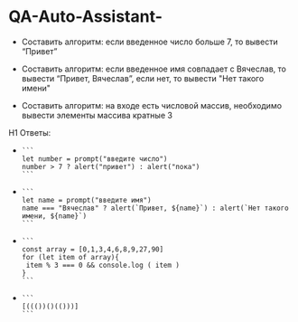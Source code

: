 # QA-Auto-Assistant-

- Составить алгоритм: если введенное число больше 7, то вывести “Привет”

- Составить алгоритм: если введенное имя совпадает с Вячеслав, то вывести “Привет, Вячеслав”, если нет, то вывести "Нет такого имени"

- Составить алгоритм: на входе есть числовой массив, необходимо вывести элементы массива кратные 3

H1 Ответы:  

-
      ```
      let number = prompt("введите число")
      number > 7 ? alert("привет") : alert("пока")
      ```
     
-
      ```
      let name = prompt("введите имя")
      name === "Вячеслав" ? alert(`Привет, ${name}`) : alert(`Нет такого имени, ${name}`)
      ```
      
-
      ```
      const array = [0,1,3,4,6,8,9,27,90]
      for (let item of array){
       item % 3 === 0 && console.log ( item )
      }
      ```
-
      ```
      [((())()(()))]
      ```
